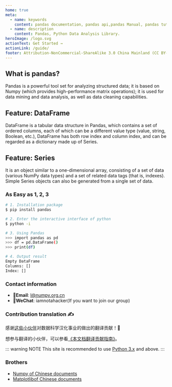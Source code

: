 ```yaml
---
home: true
meta:
  - name: keywords
    content: pandas documentation, pandas api,pandas Manual, pandas tutorial, pandas download and installation, pandas
  - name: description
    content: Pandas, Python Data Analysis Library.
heroImage: /logo.svg
actionText: Get Started →
actionLink: /guide/
footer: Attribution-NonCommercial-ShareAlike 3.0 China Mainland (CC BY-NC-SA 3.0 CN) | Copyright © 2019-present Zhi Bing
---
```


<div class="features">
  <div class="feature">
    <h2>What is pandas?</h2>
    <p>Pandas is a powerful tool set for analyzing structured data; it is based on Numpy (which provides high-performance matrix operations); it is used for data mining and data analysis, as well as data cleaning capabilities.</p>
  </div>
  <div class="feature">
    <h2>Feature: DataFrame</h2>
    <p>DataFrame is a tabular data structure in Pandas, which contains a set of ordered columns, each of which can be a different value type (value, string, Boolean, etc.), DataFrame has both row index and column index, and can be regarded as a dictionary made up of Series.</p>
  </div>
  <div class="feature">
    <h2>Feature: Series</h2>
    <p>It is an object similar to a one-dimensional array, consisting of a set of data (various NumPy data types) and a set of related data tags (that is, indexes). Simple Series objects can also be generated from a single set of data.</p>
  </div>
</div>

### As Easy as 1, 2, 3

``` bash
# 1. Installation package
$ pip install pandas

# 2. Enter the interactive interface of python
$ python -i

# 3. Using Pandas
>>> import pandas as pd
>>> df = pd.DataFrame() 
>>> print(df)

# 4. Output result
Empty DataFrame
Columns: []
Index: []
```

### Contact information

- 📮**Email**: l@numpy.org.cn
- 📩**WeChat**: iamnotahacker(If you want to join our group)

### Contribution translation ✍

感谢[这些小伙伴](https://github.com/teadocs/pandas-cn/graphs/contributors)对数据科学汉化事业的做出的翻译贡献！🙏

想参与翻译的小伙伴，可以参看[《本文档翻译贡献指南》](https://github.com/teadocs/pandas-cn/blob/v0.25.0/Contribution.md)。

::: warning NOTE
This site is recommended to use [Python 3.x](https://www.python.org/downloads/) and above.
:::

### Brothers

- [Numpy of Chinese documents](https://www.numpy.org.cn/)
- [Matplotlibof Chinese documents](https://www.matplotlib.org.cn/)